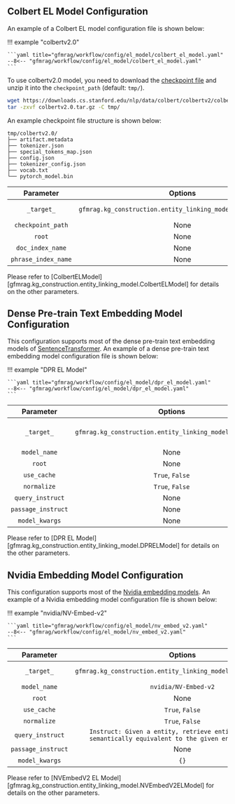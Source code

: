 
## Colbert EL Model Configuration

An example of a Colbert EL model configuration file is shown below:

!!! example "colbertv2.0"

    ```yaml title="gfmrag/workflow/config/el_model/colbert_el_model.yaml"
    --8<-- "gfmrag/workflow/config/el_model/colbert_el_model.yaml"
    ```

To use colbertv2.0 model, you need to download the [checkpoint file](https://downloads.cs.stanford.edu/nlp/data/colbert/colbertv2/colbertv2.0.tar.gz) and unzip it into the `checkpoint_path` (default: `tmp/`).

```bash
wget https://downloads.cs.stanford.edu/nlp/data/colbert/colbertv2/colbertv2.0.tar.gz
tar -zxvf colbertv2.0.tar.gz -C tmp/
```

An example checkpoint file structure is shown below:

```
tmp/colbertv2.0/
├── artifact.metadata
├── tokenizer.json
├── special_tokens_map.json
├── config.json
├── tokenizer_config.json
├── vocab.txt
└── pytorch_model.bin
```

|      Parameter      |                           Options                            |                                               Note                                               |
| :-----------------: | :----------------------------------------------------------: | :----------------------------------------------------------------------------------------------: |
|     `_target_`      | `gfmrag.kg_construction.entity_linking_model.ColbertELModel` | The class name of [Colbert EL model][gfmrag.kg_construction.entity_linking_model.ColbertELModel] |
|  `checkpoint_path`  |                             None                             |                                 The path to the checkpoint file.                                 |
|       `root`        |                             None                             |                                 The root directory of the model.                                 |
|  `doc_index_name`   |                             None                             |                                 The name of the document index.                                  |
| `phrase_index_name` |                             None                             |                                  The name of the phrase index.                                   |

Please refer to [ColbertELModel][gfmrag.kg_construction.entity_linking_model.ColbertELModel] for details on the other parameters.

## Dense Pre-train Text Embedding Model Configuration

This configuration supports most of the dense pre-train text embedding models of [SentenceTransformer](https://huggingface.co/sentence-transformers). An example of a dense pre-train text embedding model configuration file is shown below:

!!! example "DPR EL Model"

    ```yaml title="gfmrag/workflow/config/el_model/dpr_el_model.yaml"
    --8<-- "gfmrag/workflow/config/el_model/dpr_el_model.yaml"
    ```


|     Parameter      |                         Options                          |                                                       Note                                                       |
| :----------------: | :------------------------------------------------------: | :--------------------------------------------------------------------------------------------------------------: |
|     `_target_`     | `gfmrag.kg_construction.entity_linking_model.DPRELModel` | The class name of [Dense Pre-train Text Embedding model][gfmrag.kg_construction.entity_linking_model.DPRELModel] |
|    `model_name`    |                           None                           |                              The name of the dense pre-train text embedding model.                               |
|       `root`       |                           None                           |                                         The root directory of the model.                                         |
|    `use_cache`     |                     `True`, `False`                      |                                              Whether to use cache.                                               |
|    `normalize`     |                     `True`, `False`                      |                                       Whether to normalize the embeddings.                                       |
|  `query_instruct`  |                           None                           |                                          The instruction for the query.                                          |
| `passage_instruct` |                           None                           |                                         The instruction for the passage.                                         |
|   `model_kwargs`   |                           None                           |                                         The additional model arguments.                                          |

Please refer to [DPR EL Model][gfmrag.kg_construction.entity_linking_model.DPRELModel] for details on the other parameters.

## Nvidia Embedding Model Configuration

This configuration supports most of the [Nvidia embedding models](https://huggingface.co/nvidia/NV-Embed-v2). An example of a Nvidia embedding model configuration file is shown below:

!!! example "nvidia/NV-Embed-v2"

    ```yaml title="gfmrag/workflow/config/el_model/nv_embed_v2.yaml"
    --8<-- "gfmrag/workflow/config/el_model/nv_embed_v2.yaml"
    ```

|     Parameter      |                                                   Options                                                   |                                                   Note                                                   |
| :----------------: | :---------------------------------------------------------------------------------------------------------: | :------------------------------------------------------------------------------------------------------: |
|     `_target_`     |                       `gfmrag.kg_construction.entity_linking_model.NVEmbedV2ELModel`                        | The class name of [Nvidia Embedding model][gfmrag.kg_construction.entity_linking_model.NVEmbedV2ELModel] |
|    `model_name`    |                                            `nvidia/NV-Embed-v2`                                             |                                 The name of the Nvidia embedding model.                                  |
|       `root`       |                                                    None                                                     |                                     The root directory of the model.                                     |
|    `use_cache`     |                                               `True`, `False`                                               |                                          Whether to use cache.                                           |
|    `normalize`     |                                               `True`, `False`                                               |                                   Whether to normalize the embeddings.                                   |
|  `query_instruct`  | `Instruct: Given a entity, retrieve entities that are semantically equivalent to the given entity\nQuery: ` |                                      The instruction for the query.                                      |
| `passage_instruct` |                                                    None                                                     |                                     The instruction for the passage.                                     |
|   `model_kwargs`   |                                                    `{}`                                                     |                                     The additional model arguments.                                      |


Please refer to [NVEmbedV2 EL Model][gfmrag.kg_construction.entity_linking_model.NVEmbedV2ELModel] for details on the other parameters.

